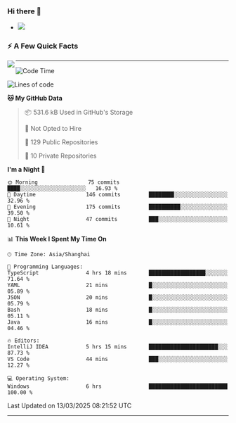 ### Hi there 👋
- ![](https://komarev.com/ghpvc/?username=imnxg&color=green)
<!--
**imnxg/imnxg** is a ✨ _special_ ✨ repository because its `README.md` (this file) appears on your GitHub profile.

Here are some ideas to get you started:

- 🔭 I’m currently working on ...
- 🌱 I’m currently learning ...
- 👯 I’m looking to collaborate on ...
- 🤔 I’m looking for help with ...
- 💬 Ask me about ...
- 📫 How to reach me: ...
- 😄 Pronouns: ...
- ⚡ Fun fact: ...
-->

### ⚡️ A Few Quick Facts

<img align="left" src="https://star.mynxg.eu.org/api?username=imnxg&show_icons=true&icon_color=1573B3&hide_title=true&text_color=718096&bg_color=00000000&hide_border=true"/>

<!-- <ul>
    <li> 🌱 I’m currently learning Go、Docker、Kubernetes.</li>
    <li> 👯 I’m looking to collaborate on anything open source.</li>
    <li> 📝 I regulary write articles on <a href="https://dmego.cn">https://dmego.cn</a>.</li>
    <li> ⚡ Fun fact: I ❤️ 😻.</li>
</ul> -->

---
<!--START_SECTION:waka-->
![Code Time](http://img.shields.io/badge/Code%20Time-866%20hrs%2023%20mins-blue)

![Lines of code](https://img.shields.io/badge/From%20Hello%20World%20I%27ve%20Written-455.7%20thousand%20lines%20of%20code-blue)

**🐱 My GitHub Data** 

> 📦 531.6 kB Used in GitHub's Storage 
 > 
> 🚫 Not Opted to Hire
 > 
> 📜 129 Public Repositories 
 > 
> 🔑 10 Private Repositories 
 > 
**I'm a Night 🦉** 

```text
🌞 Morning                75 commits          ████░░░░░░░░░░░░░░░░░░░░░   16.93 % 
🌆 Daytime                146 commits         ████████░░░░░░░░░░░░░░░░░   32.96 % 
🌃 Evening                175 commits         ██████████░░░░░░░░░░░░░░░   39.50 % 
🌙 Night                  47 commits          ███░░░░░░░░░░░░░░░░░░░░░░   10.61 % 
```


📊 **This Week I Spent My Time On** 

```text
🕑︎ Time Zone: Asia/Shanghai

💬 Programming Languages: 
TypeScript               4 hrs 18 mins       ██████████████████░░░░░░░   71.64 % 
YAML                     21 mins             █░░░░░░░░░░░░░░░░░░░░░░░░   05.89 % 
JSON                     20 mins             █░░░░░░░░░░░░░░░░░░░░░░░░   05.79 % 
Bash                     18 mins             █░░░░░░░░░░░░░░░░░░░░░░░░   05.11 % 
Java                     16 mins             █░░░░░░░░░░░░░░░░░░░░░░░░   04.46 % 

🔥 Editors: 
IntelliJ IDEA            5 hrs 15 mins       ██████████████████████░░░   87.73 % 
VS Code                  44 mins             ███░░░░░░░░░░░░░░░░░░░░░░   12.27 % 

💻 Operating System: 
Windows                  6 hrs               █████████████████████████   100.00 % 
```


 Last Updated on 13/03/2025 08:21:52 UTC
<!--END_SECTION:waka-->

---
<!--
<table>
<tr>
<td valign="top" width="50%">    -->
<!-- waka-box start -->
<!--
#### <a href="https://gist.github.com/01acb8c86000072f1e040b2a7757e8e5" target="_blank">📊 Weekly development breakdown</a>
```text
Go              🕓 32h17m ████████████████████▎░ 92.2%
XML             🕓 1h8m   ▋░░░░░░░░░░░░░░░░░░░░░  3.2%
Other           🕓 52m    ▌░░░░░░░░░░░░░░░░░░░░░  2.5%
PHP             🕓 23m    ▏░░░░░░░░░░░░░░░░░░░░░  1.1%
CSV             🕓 7m     ░░░░░░░░░░░░░░░░░░░░░░  0.4%
```
  -->

<!-- Powered by https://github.com/YouEclipse/waka-box-go . -->
<!-- waka-box end -->

<!-- [powered by waka-box-go](https://github.com/YouEclipse/waka-box-go) -->
<!--
</td>
<td valign="top" width="50%">
    -->

